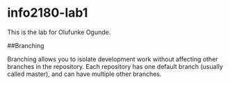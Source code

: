 # info2180-lab1

This is the lab for Olufunke Ogunde.

##Branching

Branching allows you to isolate development work without affecting other branches in the repository. Each repository has one default branch (usually called master), and can have multiple other branches.